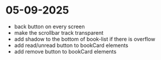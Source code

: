 # 05-09-2025
- back button on every screen
- make the scrollbar track transparent
- add shadow to the bottom of book-list if there is overflow
- add read/unread button to bookCard elements
- add remove button to bookCard elements